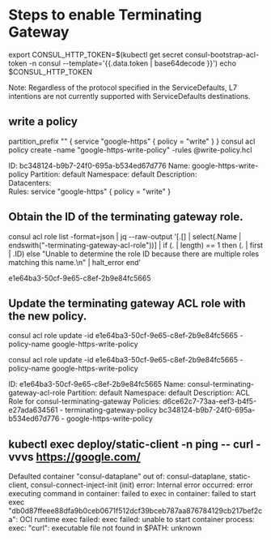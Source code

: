 # Steps to enable Terminating Gateway

export CONSUL_HTTP_TOKEN=$(kubectl get secret consul-bootstrap-acl-token -n consul --template='{{.data.token | base64decode }}')
echo $CONSUL_HTTP_TOKEN


Note: Regardless of the protocol specified in the ServiceDefaults, L7 intentions are not currently supported with ServiceDefaults destinations.


## write a policy 



partition_prefix "" {
service "google-https" {
  policy = "write"
    }
}
consul acl policy create -name "google-https-write-policy" -rules @write-policy.hcl

ID:           bc348124-b9b7-24f0-695a-b534ed67d776
Name:         google-https-write-policy
Partition:    default
Namespace:    default
Description:  
Datacenters:  
Rules:
service "google-https" {
  policy = "write"
}


## Obtain the ID of the terminating gateway role.

consul acl role list -format=json | jq --raw-output '[.[] | select(.Name | endswith("-terminating-gateway-acl-role"))] | if (. | length) == 1 then (. | first | .ID) else "Unable to determine the role ID because there are multiple roles matching this name.\n" | halt_error end'

e1e64ba3-50cf-9e65-c8ef-2b9e84fc5665

## Update the terminating gateway ACL role with the new policy.
consul acl role update -id e1e64ba3-50cf-9e65-c8ef-2b9e84fc5665 -policy-name google-https-write-policy

consul acl role update -id e1e64ba3-50cf-9e65-c8ef-2b9e84fc5665 -policy-name google-https-write-policy

ID:           e1e64ba3-50cf-9e65-c8ef-2b9e84fc5665
Name:         consul-terminating-gateway-acl-role
Partition:    default
Namespace:    default
Description:  ACL Role for consul-terminating-gateway
Policies:
   d6ce62c7-73aa-eef3-b4f5-e27ada634561 - terminating-gateway-policy
   bc348124-b9b7-24f0-695a-b534ed67d776 - google-https-write-policy



## kubectl exec deploy/static-client -n ping  -- curl -vvvs https://google.com/


Defaulted container "consul-dataplane" out of: consul-dataplane, static-client, consul-connect-inject-init (init)
error: Internal error occurred: error executing command in container: failed to exec in container: failed to start exec "db0d87ffeee88dfa9b0ceb0671f512dcf39bceb787aa876784129cb217bef2ca": OCI runtime exec failed: exec failed: unable to start container process: exec: "curl": executable file not found in $PATH: unknown

